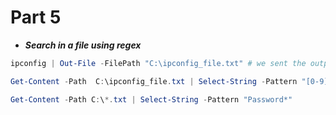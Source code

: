 # Part 5

* ***Search in a file using regex***

```powershell
ipconfig | Out-File -FilePath "C:\ipconfig_file.txt" # we sent the output of ipconfig to file 

Get-Content -Path  C:\ipconfig_file.txt | Select-String -Pattern "[0-9]{1,3}(\.[0-9]{1,3}){3}" | Out-File -FilePath $ENV:USERPROFILE\ips_2.txt

Get-Content -Path C:\*.txt | Select-String -Pattern "Password*" 

```
